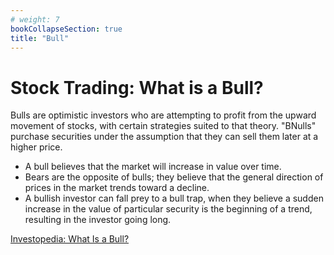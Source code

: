 ```yaml
---
# weight: 7
bookCollapseSection: true
title: "Bull"
---
```


# Stock Trading: What is a Bull?

Bulls are optimistic investors who are attempting to profit from the upward movement of stocks, with certain strategies suited to that theory. "BNulls" purchase securities under the assumption that they can sell them later at a higher price.

- A bull believes that the market will increase in value over time.
- Bears are the opposite of bulls; they believe that the general direction of prices in the market trends toward a decline.
- A bullish investor can fall prey to a bull trap, when they believe a sudden increase in the value of particular security is the beginning of a trend, resulting in the investor going long.

[Investopedia: What Is a Bull?](https://www.investopedia.com/terms/b/bull.asp)
